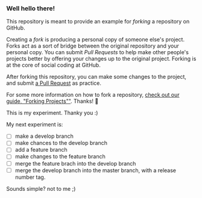 ### Well hello there!

This repository is meant to provide an example for *forking* a repository on GitHub.

Creating a *fork* is producing a personal copy of someone else's project. Forks act as a sort of bridge between the original repository and your personal copy. You can submit *Pull Requests* to help make other people's projects better by offering your changes up to the original project. Forking is at the core of social coding at GitHub.

After forking this repository, you can make some changes to the project, and submit [a Pull Request](https://github.com/octocat/Spoon-Knife/pulls) as practice.

For some more information on how to fork a repository, [check out our guide, "Forking Projects""](http://guides.github.com/overviews/forking/). Thanks! :sparkling_heart:

This is my experiment. Thanky you :) 

My next experiment is:
- [ ] make a develop branch
- [ ] make chances to the develop branch
- [ ] add a feature branch
- [ ] make changes to the feature branch
- [ ] merge the feature brach into the develop branch
- [ ] merge the develop branch into the master branch, with a release number tag.

Sounds simple? not to me ;) 

